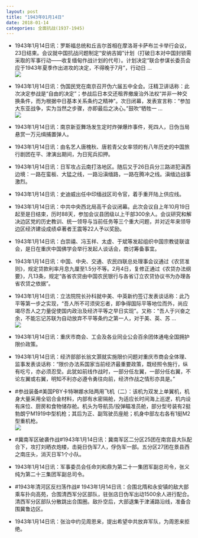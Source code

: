 ```yaml
---
layout: post
title: "1943年01月14日"
date: 2018-01-14
categories: 全面抗战(1937-1945)
---
```


<meta name="referrer" content="no-referrer" />

- 1943年1月14日讯：罗斯福总统和丘吉尔首相在摩洛哥卡萨布兰卡举行会议，23日结束。会议就中国抗战问题制定“安纳吉姆”计划（打破日本对中国封锁需采取的军事行动——收复缅甸作战计划的代号）。计划决定“联合参谋长委员会应于1943年夏季作出进攻的决定，不得晚于7月”，行动日 ... <br/><img src="https://wx2.sinaimg.cn/large/aca367d8ly1fnghfzo2jxj20c809zdfx.jpg" />

- 1943年1月14日讯：伪国民党在南京召开伪六届五中全会。汪精卫讲话称：此次决定参战是“自由的决定”；参战后日本交还租界撤废治外法权“并非一种交换条件，而为根据中日基本关系条约之精神”。次日闭幕，发表宣言称：“参加大东亚战争，实为当然之步骤，亦即最后之决心。”鼓吹“牺牲一 ... <br/><img src="https://wx4.sinaimg.cn/large/aca367d8ly1fngfpjfqt7j20c80cwwem.jpg" />

- 1943年1月14日讯：南京新亚舞场发生定时炸弹爆炸事件，死四人，日伪当局悬赏一万元缉捕置弹人。 

- 1943年1月14日讯：由名艺人唐槐秋、唐若青父女率领的有八年历史的中国旅行剧团在平、津演出期间，为日宪兵扣押。 

- 1943年1月14日讯：日军攻占云南打洛地区。随后又于26日兵分三路进犯滇西边境：一路在蛮板、大猛之线，一路沿滇缅路，一路在腾冲之线。滇缅边战事激烈。 

- 1943年1月14日讯：史迪威出任中印缅战区司令官，着手重开陆上供应线。 

- 1943年1月14日讯：中共中央西北局高干会议闭幕。此次会议自上年10月19日起至是日结束，历时88天，参加会议县团级以上干部300余人。会议研究和解决边区党的历史教训、统一领导与当前任务等三个重大问题，并对近年来领导边区经济建设成绩卓著者王震等22人予以奖励。 

- 1943年1月14日讯：白崇禧、冯玉祥、太虚、于斌等发起组织中国宗教徒联谊会，是日在重庆中国佛学会举行发起人谈话会，商讨筹备事宜。 

- 1943年1月14日讯：中国、中央、交通、农民四联总处理事会议通过《农贷准则》，规定贷款利率月息九厘至1.5分不等。2月4日，复修正通过《农贷办法纲要》，凡13条，规定“各省农贷由中国农民银行与各省订立农贷协议书为办理各省农贷之依据”。 

- 1943年1月14日讯：立法院院长孙科就中美、中英新约签订发表谈话称：此乃平等第一步之实现，“吾人所不可须臾忘者，即争得国际平等地位而外，尚应竭尽吾人之力量促使国内政治及经济平等之早日实现”。又称：“吾人于兴奋之余，不能忘记苏联为自动放弃不平等条约之第一人，对于美、英、苏 ... <br/><img src="https://wx3.sinaimg.cn/large/aca367d8ly1fng1uarwg7j20c809zjrf.jpg" />

- 1943年1月14日讯：重庆市商会、工会及各业同业公会百余团体通电全国拥护限价政策。 

- 1943年1月14日讯：经济部部长翁文灏就实施限价问题对重庆市商会全体理、监事发表谈话称：“限价办法系国家当前经济最重要政策，既经照令施行，纵有吃亏，亦必须忍受。此犹如前线作战时，一部分任左翼，一部分任右翼，不论左翼或右翼，明知不利亦必遵令勇往向前，经济作战之情形亦具是。” 

- #参战装备#美国PBY卡特琳娜水陆两用飞机（二）：该机为双发上单翼机，机身大量采用全铝合金材料，内部有水密隔舱，为适应长时间海上巡逻，机内设有床位、厨房和食物储存舱。机头为导航员/投弹瞄准员舱，部分型号装有2挺勃朗宁M1919中型机枪；其后为正、副驾驶员座舱；机身中部左右各有1挺M2型重机枪。 <br/><img src="https://wx1.sinaimg.cn/large/aca367d8ly1fnfwmyxyssj209q0cb766.jpg" />

- #冀南军区破袭作战#1943年1月14日讯：冀南军区二分区25团在南宫县大队配合下，攻打刘晒衣炮楼，击毙日伪军7人，俘伪军一部。五分区27团在景县西之南庄头，消灭日军1个小队。 

- 1943年1月14日讯：军事委员会任命刘和鼎为第二十一集团军副总司令，张义纯为第二十三集团军副总司令。 

- #1943年清河区反扫荡作战# 1943年1月14日讯：合围北隋和永安镇的敌大部乘车扑向高苑，合围清西军分区部队，驻张店日伪军出动1500余人进行配合。清西军分区部队分散跳出合围圈。敌扑空后，大部退集于津浦路沿线，准备合围冀鲁边区。 

- 1943年1月14日讯：张治中约见周恩来，提出希望中共放弃军队，为周恩来拒绝。 

